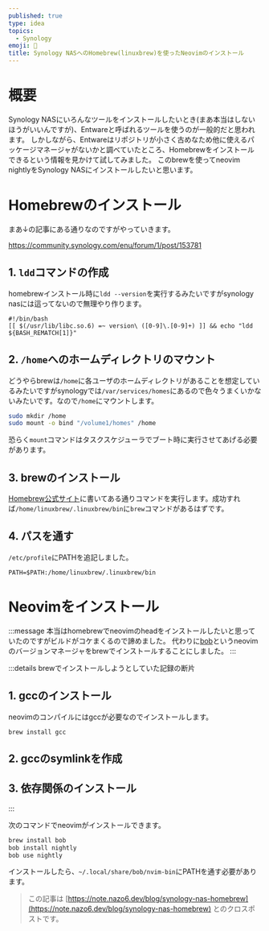 ```yaml
---
published: true
type: idea
topics:
  - Synology
emoji: 💭
title: Synology NASへのHomebrew(linuxbrew)を使ったNeovimのインストール
---
```

# 概要
Synology NASにいろんなツールをインストールしたいとき(まあ本当はしないほうがいいんですが)、Entwareと呼ばれるツールを使うのが一般的だと思われます。
しかしながら、Entwareはリポジトリが小さく古めなため他に使えるパッケージマネージャがないかと調べていたところ、Homebrewをインストールできるという情報を見かけて試してみました。
このbrewを使ってneovim nightlyをSynology NASにインストールしたいと思います。

# Homebrewのインストール
まあ↓の記事にある通りなのですがやっていきます。

https://community.synology.com/enu/forum/1/post/153781

## 1. `ldd`コマンドの作成
homebrewインストール時に`ldd --version`を実行するみたいですがsynology nasには這ってないので無理やり作ります。
```sh:/usr/bin/ldd
#!/bin/bash  
[[ $(/usr/lib/libc.so.6) =~ version\ ([0-9]\.[0-9]+) ]] && echo "ldd ${BASH_REMATCH[1]}"
```

## 2. `/home`へのホームディレクトリのマウント
どうやらbrewは`/home`に各ユーザのホームディレクトリがあることを想定しているみたいですがsynologyでは`/var/services/homes`にあるので色々うまくいかないみたいです。なので`/home`にマウントします。
```sh
sudo mkdir /home
sudo mount -o bind "/volume1/homes" /home
```
恐らく`mount`コマンドはタスクスケジューラでブート時に実行させてあげる必要があります。

## 3. brewのインストール
[Homebrew公式サイト](https://brew.sh/ja/)に書いてある通りコマンドを実行します。成功すれば`/home/linuxbrew/.linuxbrew/bin`に`brew`コマンドがあるはずです。

## 4. パスを通す
`/etc/profile`にPATHを追記しました。
```sh:/etc/profile
PATH=$PATH:/home/linuxbrew/.linuxbrew/bin
```

# Neovimをインストール

:::message
本当はhomebrewでneovimのheadをインストールしたいと思っていたのですがビルドがコケまくるので諦めました。
代わりに[bob](https://github.com/MordechaiHadad/bob)というneovimのバージョンマネージャをbrewでインストールすることにしました。
:::

:::details brewでインストールしようとしていた記録の断片
## 1. gccのインストール
neovimのコンパイルにはgccが必要なのでインストールします。
```
brew install gcc
```

## 2. gccのsymlinkを作成

## 3. 依存関係のインストール

:::

次のコマンドでneovimがインストールできます。
```sh
brew install bob
bob install nightly
bob use nightly
```
インストールしたら、`~/.local/share/bob/nvim-bin`にPATHを通す必要があります。

> この記事は [https://note.nazo6.dev/blog/synology-nas-homebrew](https://note.nazo6.dev/blog/synology-nas-homebrew) とのクロスポストです。